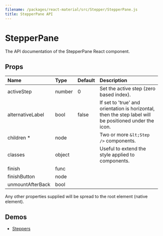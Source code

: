 ```yaml
---
filename: /packages/react-material/src/Stepper/StepperPane.js
title: StepperPane API
---
```


<!--- This documentation is automatically generated, do not try to edit it. -->

# StepperPane

<p class="description">The API documentation of the StepperPane React component.</p>



## Props

| Name | Type | Default | Description |
|:-----|:-----|:--------|:------------|
| <span class="prop-name">activeStep</span> | <span class="prop-type">number | <span class="prop-default">0</span> | Set the active step (zero based index). |
| <span class="prop-name">alternativeLabel</span> | <span class="prop-type">bool | <span class="prop-default">false</span> | If set to 'true' and orientation is horizontal, then the step label will be positioned under the icon. |
| <span class="prop-name required">children *</span> | <span class="prop-type">node |   | Two or more `&lt;Step />` components. |
| <span class="prop-name">classes</span> | <span class="prop-type">object |   | Useful to extend the style applied to components. |
| <span class="prop-name">finish</span> | <span class="prop-type">func |   |  |
| <span class="prop-name">finishButton</span> | <span class="prop-type">node |   |  |
| <span class="prop-name">unmountAfterBack</span> | <span class="prop-type">bool |   |  |

Any other properties supplied will be spread to the root element (native element).

## Demos

- [Steppers](/demos/steppers)

